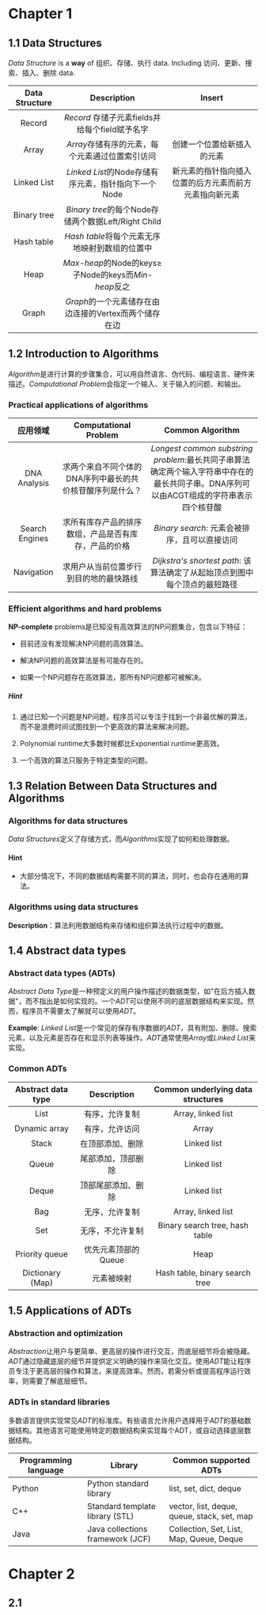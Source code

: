 # Chapter 1

## 1.1 Data Structures

*Data Structure* is a **way** of 组织、存储、执行 data. Including 访问、更新、搜索、插入、删除 data. 

| Data Structure | Description                                     | Insert                      |
|:--------------:|:-----------------------------------------------:|:---------------------------:|
| Record         | *Record* 存储子元素fields并给每个field赋予名字               |                             |
| Array          | *Array*存储有序的元素，每个元素通过位置索引访问                     | 创建一个位置给新插入的元素               |
| Linked List    | *Linked List*的Node存储有序元素，指针指向下一个Node            | 新元素的指针指向插入位置的后方元素而前方元素指向新元素 |
| Binary tree    | *Binary tree*的每个Node存储两个数据Left/Right Child      |                             |
| Hash table     | *Hash table*将每个元素无序地映射到数组的位置中                   |                             |
| Heap           | *Max-heap*的Node的keys&ge;子Node的keys而*Min-heap*反之 |                             |
| Graph          | *Graph*的一个元素储存在由边连接的Vertex而两个储存在边               |                             |

## 1.2 Introduction to Algorithms

*Algorithm*是进行计算的步骤集合，可以用自然语言、伪代码、编程语言、硬件来描述。*Computational Problem*会指定一个输入、关于输入的问题、和输出。

### Practical applications of algorithms

| 应用领域           | Computational Problem          | Common Algorithm                                                                         |
|:--------------:|:------------------------------:|:----------------------------------------------------------------------------------------:|
| DNA Analysis   | 求两个来自不同个体的DNA序列中最长的共价核苷酸序列是什么？ | *Longest common substring problem*:最长共同子串算法确定两个输入字符串中存在的最长共同子串。DNA序列可以由ACGT组成的字符串表示四个核苷酸 |
| Search Engines | 求所有库存产品的排序数组，产品是否有库存，产品的价格     | *Binary search*: 元素会被排序，且可以直接访问                                                          |
| Navigation     | 求用户从当前位置步行到目的地的最快路线            | *Dijkstra's shortest path*: 该算法确定了从起始顶点到图中每个顶点的最短路径                                      |

### Efficient algorithms and hard problems

**NP-complete** problems是已知没有高效算法的NP问题集合，包含以下特征：

- 目前还没有发现解决NP问题的高效算法。

- 解决NP问题的高效算法是有可能存在的。

- 如果一个NP问题存在高效算法，那所有NP问题都可被解决。

##### Hint

1. 通过已知一个问题是NP问题，程序员可以专注于找到一个非最优解的算法，而不是浪费时间试图找到一个更高效的算法来解决问题。

2. Polynomial runtime大多数时候都比Exponential runtime更高效。

3. 一个高效的算法只服务于特定类型的问题。

## 1.3 Relation Between Data Structures and Algorithms

### Algorithms for data structures

*Data Structures*定义了存储方式，而*Algorithms*实现了如何和处理数据。

#### Hint

- 大部分情况下，不同的数据结构需要不同的算法，同时，也会存在通用的算法。

### Algorithms using data structures

**Description**：算法利用数据结构来存储和组织算法执行过程中的数据。

## 1.4 Abstract data types

### Abstract data types (ADTs)

*Abstract Data Type*是一种预定义的用户操作描述的数据类型，如"在后方插入数据"，而不指出是如何实现的。一个*ADT*可以使用不同的底层数据结构来实现。然而，程序员不需要太了解就可以使用*ADT*。

**Example**: *Linked List*是一个常见的保存有序数据的*ADT*，具有附加、删除、搜索元素，以及元素是否存在和显示列表等操作。*ADT*通常使用*Array*或*Linked List*来实现。

### Common ADTs

| Abstract data type | Description  | Common underlying data structures |
|:------------------:|:------------:|:---------------------------------:|
| List               | 有序，允许复制      | Array, linked list                |
| Dynamic array      | 有序，允许访问      | Array                             |
| Stack              | 在顶部添加、删除     | Linked list                       |
| Queue              | 尾部添加，顶部删除    | Linked list                       |
| Deque              | 顶部尾部添加、删除    | Linked list                       |
| Bag                | 无序，允许复制      | Array, linked list                |
| Set                | 无序，不允许复制     | Binary search tree, hash table    |
| Priority queue     | 优先元素顶部的Queue | Heap                              |
| Dictionary (Map)   | 元素被映射        | Hash table, binary search tree    |

## 1.5 Applications of ADTs

### Abstraction and optimization

*Abstraction*让用户与更简单、更高层的操作进行交互，而底层细节将会被隐藏。*ADT*通过隐藏底层的细节并提供定义明确的操作来简化交互。使用*ADT*能让程序员专注于更高层的操作和算法，来提高效率。然而，若需分析或提高程序运行效率，则需要了解底层细节。

### ADTs in standard libraries

多数语言提供实现常见*ADT*的标准库。有些语言允许用户选择用于*ADT*的基础数据结构。其他语言可能使用特定的数据结构来实现每个ADT，或自动选择底层数据结构。

| Programming language | Library                          | Common supported ADTs                       |
| -------------------- | -------------------------------- | ------------------------------------------- |
| Python               | Python standard library          | list, set, dict, deque                      |
| C++                  | Standard template library (STL)  | vector, list, deque, queue, stack, set, map |
| Java                 | Java collections framework (JCF) | Collection, Set, List, Map, Queue, Deque    |

# Chapter 2

## 2.1
